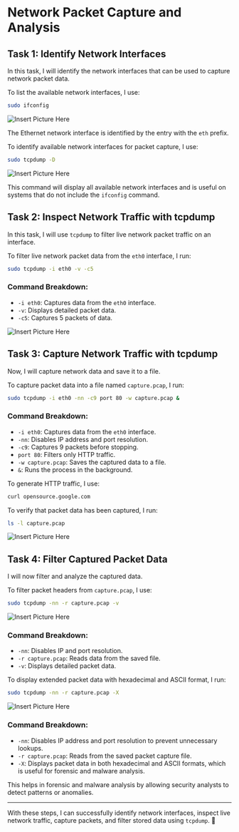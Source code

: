 # Network Packet Capture and Analysis


## Task 1: Identify Network Interfaces

In this task, I will identify the network interfaces that can be used to capture network packet data.

To list the available network interfaces, I use:

```bash
sudo ifconfig
```

![Insert Picture Here](https://i.imgur.com/IzRVKkT.png)

The Ethernet network interface is identified by the entry with the `eth` prefix.

To identify available network interfaces for packet capture, I use:

```bash
sudo tcpdump -D
```

![Insert Picture Here](https://i.imgur.com/y88yfPM.png)

This command will display all available network interfaces and is useful on systems that do not include the `ifconfig` command.

## Task 2: Inspect Network Traffic with tcpdump

In this task, I will use `tcpdump` to filter live network packet traffic on an interface.

To filter live network packet data from the `eth0` interface, I run:

```bash
sudo tcpdump -i eth0 -v -c5
```

### Command Breakdown:
- `-i eth0`: Captures data from the `eth0` interface.
- `-v`: Displays detailed packet data.
- `-c5`: Captures 5 packets of data.

![Insert Picture Here](https://i.imgur.com/IJO3DA6.png)

## Task 3: Capture Network Traffic with tcpdump

Now, I will capture network data and save it to a file.

To capture packet data into a file named `capture.pcap`, I run:

```bash
sudo tcpdump -i eth0 -nn -c9 port 80 -w capture.pcap &
```

### Command Breakdown:
- `-i eth0`: Captures data from the `eth0` interface.
- `-nn`: Disables IP address and port resolution.
- `-c9`: Captures 9 packets before stopping.
- `port 80`: Filters only HTTP traffic.
- `-w capture.pcap`: Saves the captured data to a file.
- `&`: Runs the process in the background.
 
To generate HTTP traffic, I use:

```bash
curl opensource.google.com
```

To verify that packet data has been captured, I run:

```bash
ls -l capture.pcap
```

![Insert Picture Here](https://i.imgur.com/nXiYAnt.png)

## Task 4: Filter Captured Packet Data

I will now filter and analyze the captured data.

To filter packet headers from `capture.pcap`, I use:

```bash
sudo tcpdump -nn -r capture.pcap -v
```
![Insert Picture Here](https://i.imgur.com/hJd2r1f.png)

### Command Breakdown:
- `-nn`: Disables IP and port resolution.
- `-r capture.pcap`: Reads data from the saved file.
- `-v`: Displays detailed packet data.

To display extended packet data with hexadecimal and ASCII format, I run:

```bash
sudo tcpdump -nn -r capture.pcap -X
```

![Insert Picture Here](https://i.imgur.com/uLCu6xw.png)

### Command Breakdown:
- `-nn`: Disables IP address and port resolution to prevent unnecessary lookups.
- `-r capture.pcap`: Reads from the saved packet capture file.
- `-X`: Displays packet data in both hexadecimal and ASCII formats, which is useful for forensic and malware analysis.


This helps in forensic and malware analysis by allowing security analysts to detect patterns or anomalies.

---

With these steps, I can successfully identify network interfaces, inspect live network traffic, capture packets, and filter stored data using `tcpdump`. 🚀
